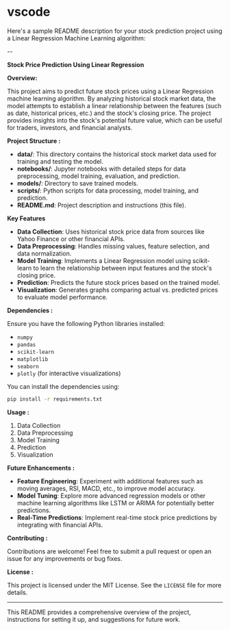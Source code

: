 # vscode
Here's a sample README description for your stock prediction project using a Linear Regression Machine Learning algorithm:

--

**Stock Price Prediction Using Linear Regression**

**Overview:**

This project aims to predict future stock prices using a Linear Regression machine learning algorithm. By analyzing historical stock market data, the model attempts to establish a linear relationship between the features (such as date, historical prices, etc.) and the stock's closing price. The project provides insights into the stock's potential future value, which can be useful for traders, investors, and financial analysts.

**Project Structure :**

- **data/**: This directory contains the historical stock market data used for training and testing the model.
- **notebooks/**: Jupyter notebooks with detailed steps for data preprocessing, model training, evaluation, and prediction.
- **models/**: Directory to save trained models.
- **scripts/**: Python scripts for data processing, model training, and prediction.
- **README.md**: Project description and instructions (this file).

**Key Features**

- **Data Collection**: Uses historical stock price data from sources like Yahoo Finance or other financial APIs.
- **Data Preprocessing**: Handles missing values, feature selection, and data normalization.
- **Model Training**: Implements a Linear Regression model using scikit-learn to learn the relationship between input features and the stock's closing price.
- **Prediction**: Predicts the future stock prices based on the trained model.
- **Visualization**: Generates graphs comparing actual vs. predicted prices to evaluate model performance.

**Dependencies :**

Ensure you have the following Python libraries installed:

- `numpy`
- `pandas`
- `scikit-learn`
- `matplotlib`
- `seaborn`
- `plotly` (for interactive visualizations)

You can install the dependencies using:
```bash
pip install -r requirements.txt
```

**Usage :**

1. Data Collection
2. Data Preprocessing
3. Model Training
4. Prediction
5. Visualization

**Future Enhancements :**

- **Feature Engineering**: Experiment with additional features such as moving averages, RSI, MACD, etc., to improve model accuracy.
- **Model Tuning**: Explore more advanced regression models or other machine learning algorithms like LSTM or ARIMA for potentially better predictions.
- **Real-Time Predictions**: Implement real-time stock price predictions by integrating with financial APIs.

**Contributing :**

Contributions are welcome! Feel free to submit a pull request or open an issue for any improvements or bug fixes.

**License :**

This project is licensed under the MIT License. See the `LICENSE` file for more details.

---

This README provides a comprehensive overview of the project, instructions for setting it up, and suggestions for future work.
